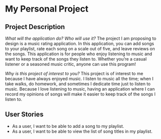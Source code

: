 # My Personal Project

## Project Description
*What will the application do? Who will use it?*
The project I am proposing to design is a music rating application. In this application, you can add songs to your playlist, rate each song on a scale out of five, and leave reviews on the songs. This application is for people who enjoy listening to music and want to keep track of the songs they listen to. Whether you’re a casual listener or a seasoned music critic, anyone can use this program!

*Why is this project of interest to you?*
This project is of interest to me because I have always enjoyed music. I listen to music all the time; when I take walks, do homework, and sometimes I dedicate time just to listen to music. Because I love listening to music, having an application where I can record my opinions of songs will make it easier to keep track of the songs I listen to. 

## User Stories
- As a user, I want to be able to add a song to my playlist.
- As a user, I want to be able to view the list of song titles in my playlist.